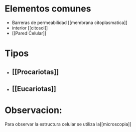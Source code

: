  # Elementos comunes
 - Barreras de permeabilidad [[membrana citoplasmatica]]
 - interior [[citosol]]
 - [[Pared Celular]]

# Tipos
- ## [[Procariotas]]
- ## [[Eucariotas]]

# Observacion:
Para observar la estructura celular se utiliza la[[microscopia]]

     